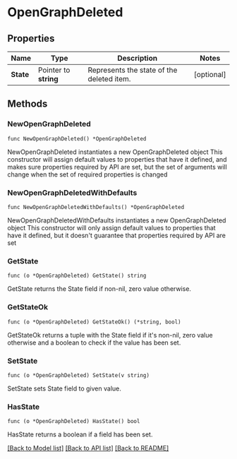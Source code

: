 # OpenGraphDeleted

## Properties

Name | Type | Description | Notes
------------ | ------------- | ------------- | -------------
**State** | Pointer to **string** | Represents the state of the deleted item. | [optional] 

## Methods

### NewOpenGraphDeleted

`func NewOpenGraphDeleted() *OpenGraphDeleted`

NewOpenGraphDeleted instantiates a new OpenGraphDeleted object
This constructor will assign default values to properties that have it defined,
and makes sure properties required by API are set, but the set of arguments
will change when the set of required properties is changed

### NewOpenGraphDeletedWithDefaults

`func NewOpenGraphDeletedWithDefaults() *OpenGraphDeleted`

NewOpenGraphDeletedWithDefaults instantiates a new OpenGraphDeleted object
This constructor will only assign default values to properties that have it defined,
but it doesn't guarantee that properties required by API are set

### GetState

`func (o *OpenGraphDeleted) GetState() string`

GetState returns the State field if non-nil, zero value otherwise.

### GetStateOk

`func (o *OpenGraphDeleted) GetStateOk() (*string, bool)`

GetStateOk returns a tuple with the State field if it's non-nil, zero value otherwise
and a boolean to check if the value has been set.

### SetState

`func (o *OpenGraphDeleted) SetState(v string)`

SetState sets State field to given value.

### HasState

`func (o *OpenGraphDeleted) HasState() bool`

HasState returns a boolean if a field has been set.


[[Back to Model list]](../README.md#documentation-for-models) [[Back to API list]](../README.md#documentation-for-api-endpoints) [[Back to README]](../README.md)


